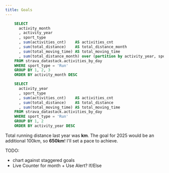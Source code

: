 ```yaml
---
title: Goals
---
```


```sql all_activities_by_month
    SELECT 
      activity_month
      , activity_year
      , sport_type
      , sum(activities_cnt)    AS activities_cnt
      , sum(total_distance)    AS total_distance_month
      , sum(total_moving_time) AS total_moving_time
      , sum(total_distance_month) over (partition by activity_year, sport_type) AS total_distance_year
    FROM strava_datastack.activities_by_day
    WHERE sport_type = 'Run'
    GROUP BY 1, 2, 3
    ORDER BY activity_month DESC
```
```sql all_activities_by_year
    SELECT 
      activity_year
      , sport_type
      , sum(activities_cnt)    AS activities_cnt
      , sum(total_distance)    AS total_distance
      , sum(total_moving_time) AS total_moving_time
    FROM strava_datastack.activities_by_day
    WHERE sport_type = 'Run'
    GROUP BY 1, 2
    ORDER BY activity_year DESC
```

<BigValue 
  data={all_activities_by_month}
  link=index
  value=total_distance_month
  sparkline=activity_month
  comparison=total_distance_month
  comparisonFmt=pct1
  comparisonTitle="vs. Last Month"
/>

<BigValue 
  data={all_activities_by_year}
  value=total_distance
  sparkline=activity_year
  comparison=total_distance
  comparisonFmt=pct
  comparisonTitle="vs. Last Year"
/> 


[//]: # (TODO: Fix comparison for BigValues)
Total running distance last year was <b><Value 
    data={all_activities_by_year}
    column=total_distance 
    row=0
    color="#85BB65"
/>km</b>. The goal for 2025 would be an additional 100km, so <b>650km</b>! I'll set a pace to achieve.

TODO:
- chart against staggered goals
- Live Counter for month  + Use Alert? If/Else